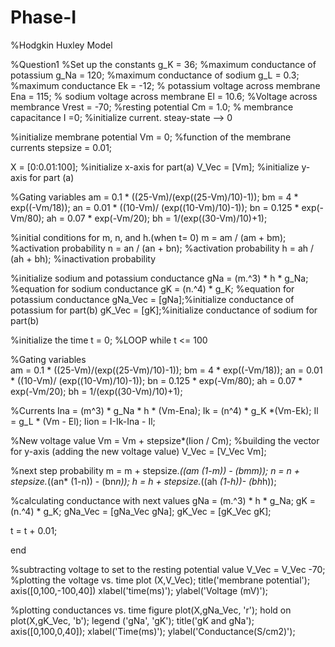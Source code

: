 Phase-I
=======

%Hodgkin Huxley Model 

%Question1
%Set up the constants
g_K = 36;  %maximum conductance of potassium
g_Na = 120; %maximum conductance of sodium
g_L = 0.3; %maximum conductance
Ek = -12; % potassium voltage across membrane
Ena = 115; % sodium voltage across membrane
El = 10.6; %Voltage across membrance
Vrest = -70; %resting potential
Cm = 1.0; % membrance capacitance
I =0; %initialize current. steay-state --> 0

%initialize membrane potential 
Vm = 0; %function of the membrane currents
stepsize = 0.01; 

X = [0:0.01:100]; %initialize x-axis for part(a)
V_Vec = [Vm]; %initialize y-axis for part (a)

%Gating variables
am = 0.1 * ((25-Vm)/(exp((25-Vm)/10)-1));
bm = 4 * exp((-Vm/18));
an = 0.01 * ((10-Vm)/ (exp((10-Vm)/10)-1));
bn = 0.125 * exp(-Vm/80);
ah = 0.07 * exp(-Vm/20);
bh = 1/(exp((30-Vm)/10)+1);

%initial conditions for m, n, and h.(when t= 0)
m = am / (am + bm); %activation probability
n = an / (an + bn); %activation probability
h = ah / (ah + bh); %inactivation probability

%initialize sodium and potassium conductance
gNa = (m.^3) * h * g_Na; %equation for sodium conductance
gK = (n.^4) * g_K; %equation for potassium conductance
gNa_Vec = [gNa];%initialize conductance of potassium for part(b)
gK_Vec = [gK];%initialize conductance of sodium for part(b)

%initialize the time
t = 0;
%LOOP
while t <= 100

%Gating variables    
am = 0.1 * ((25-Vm)/(exp((25-Vm)/10)-1));
bm = 4 * exp((-Vm/18));
an = 0.01 * ((10-Vm)/ (exp((10-Vm)/10)-1));
bn = 0.125 * exp(-Vm/80);
ah = 0.07 * exp(-Vm/20);
bh = 1/(exp((30-Vm)/10)+1);

%Currents
Ina = (m^3) * g_Na * h * (Vm-Ena);
Ik = (n^4) * g_K *(Vm-Ek);
Il = g_L * (Vm - El);
Iion = I-Ik-Ina - Il;

%New voltage value 
Vm = Vm + stepsize*(Iion / Cm);
%building the vector for y-axis (adding the new voltage value)
V_Vec = [V_Vec Vm];

%next step probability
m = m + stepsize.*((am *(1-m)) - (bm*m));
n = n + stepsize.*((an* (1-n)) - (bn*n));
h = h + stepsize.*((ah *(1-h))- (bh*h));

%calculating conductance with next values
gNa =  (m.^3) * h * g_Na;
gK = (n.^4) * g_K;
gNa_Vec = [gNa_Vec gNa];
gK_Vec = [gK_Vec gK];

t = t + 0.01;

end

%subtracting voltage to set to the resting potential value
V_Vec = V_Vec -70;
%plotting the voltage vs. time 
plot (X,V_Vec);
title('membrane potential');
axis([0,100,-100,40])
xlabel('time(ms)');
ylabel('Voltage (mV)');

%plotting conductances vs. time
figure
plot(X,gNa_Vec, 'r');
hold on
plot(X,gK_Vec, 'b');
legend ('gNa', 'gK');
title('gK and gNa');
axis([0,100,0,40]);
xlabel('Time(ms)');
ylabel('Conductance(S/cm2)');
